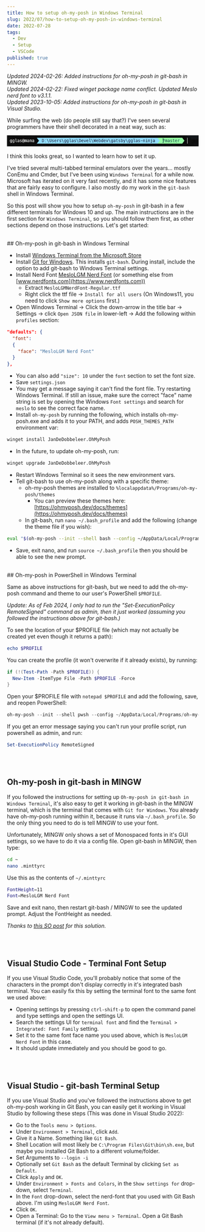 ```yaml
---
title: How to setup oh-my-posh in Windows Terminal
slug: 2022/07/how-to-setup-oh-my-posh-in-windows-terminal
date: 2022-07-28
tags:
  - Dev
  - Setup
  - VSCode
published: true
---
```

*Updated 2024-02-26: Added instructions for oh-my-posh in git-bash in MINGW.*  
*Updated 2024-02-22: Fixed winget package name conflict. Updated Meslo nerd font to v3.1.1.*  
*Updated 2023-10-05: Added instructions for oh-my-posh in git-bash in Visual Studio.*

While surfing the web (do people still say that?) I've seen several programmers have their shell decorated in a neat way, such as:

![oh-my-posh screenshot](oh-my-posh-ex1.jpg)

I think this looks great, so I wanted to learn how to set it up.

I've tried several multi-tabbed terminal emulators over the years... mostly ConEmu and Cmder, but I've been using `Windows Terminal` for a while now. Microsoft has iterated on it very fast recently, and it has some nice features that are fairly easy to configure. I also mostly do my work in the `git-bash` shell in Windows Terminal.

So this post will show you how to setup `oh-my-posh` in git-bash in a few different terminals for Windows 10 and up. The main instructions are in the first section for `Windows Terminal`, so you should follow them first, as other sections depend on those instructions. Let's get started:

<br/>
## Oh-my-posh in git-bash in Windows Terminal

* Install [Windows Terminal from the Microsoft Store](https://www.microsoft.com/store/productId/9N0DX20HK701)
* Install [Git for Windows](https://gitforwindows.org). This installs `git-bash`. During install, include the option to add git-bash to Windows Terminal settings.
* Install Nerd Font [MesloLGM Nerd Font](https://github.com/ryanoasis/nerd-fonts/releases/download/v3.1.1/Meslo.zip)  (or something else from [www.nerdfonts.com](https://www.nerdfonts.com))
    * Extract `MesloLGMNerdFont-Regular.ttf`
    * Right click the ttf file -> `Install for all users` (On Windows11, you need to click `Show more options` first.)
* Open Windows Terminal -> Click the down-arrow in the title bar -> Settings -> click `Open JSON file`  in lower-left -> Add the following within `profiles` section:
```json
"defaults": {
  "font":
  {
    "face": "MesloLGM Nerd Font"
  }
},
```
* You can also add `"size": 10` under the `font` section to set the font size.
* Save `settings.json`
* You may get a message saying it can't find the font file. Try restarting Windows Terminal. If still an issue, make sure the correct "face" name string is set by opening the Windows `Font settings` and search for `meslo` to see the correct face name.
* Install `oh-my-posh` by running the following, which installs oh-my-posh.exe and adds it to your PATH, and adds `POSH_THEMES_PATH` environment var:
```bash
winget install JanDeDobbeleer.OhMyPosh
```

* In the future, to update oh-my-posh, run:
```bash
winget upgrade JanDeDobbeleer.OhMyPosh
```
* Restart Windows Terminal so it sees the new environment vars.
* Tell git-bash to use oh-my-posh along with a specific theme:
	* oh-my-posh themes are installed to `%localappdata%/Programs/oh-my-posh/themes`
		* You can preview these themes here: [https://ohmyposh.dev/docs/themes](https://ohmyposh.dev/docs/themes)
	* In git-bash, run `nano ~/.bash_profile` and add the following (change the theme file if you wish):
```bash
eval "$(oh-my-posh --init --shell bash --config ~/AppData/Local/Programs/oh-my-posh/themes/powerline.omp.json)"
```  
* Save, exit nano, and run `source ~/.bash_profile` then you should be able to see the new prompt.  

 <br/>
## Oh-my-posh in PowerShell in Windows Terminal

Same as above instructions for git-bash, but we need to add the oh-my-posh command and theme to our user's PowerShell `$PROFILE`.

*Update: As of Feb 2024, I only had to run the "Set-ExecutionPolicy RemoteSigned" command as admin, then it just worked (assuming you followed the instructions above for git-bash.)*

To see the location of your $PROFILE file (which may not actually be created yet even though it returns a path):
```powershell
echo $PROFILE
```

You can create the profile (it won't overwrite if it already exists), by running:
```powershell
if (!(Test-Path -Path $PROFILE)) {
  New-Item -ItemType File -Path $PROFILE -Force
}
```

Open your $PROFILE file with `notepad $PROFILE` and add the following, save, and reopen PowerShell:
```powershell
oh-my-posh --init --shell pwsh --config ~/AppData/Local/Programs/oh-my-posh/themes/powerline.omp.json | Invoke-Expression
```

If you get an error message saying you can't run your profile script, run powershell as admin, and run:
```powershell
Set-ExecutionPolicy RemoteSigned
```

<br/><br/>

## Oh-my-posh in git-bash in MINGW

If you followed the instructions for setting up `Oh-my-posh in git-bash in Windows Terminal`, it's also easy to get it working in git-bash in the MINGW terminal, which is the terminal that comes with `Git for Windows`. You already have oh-my-posh running within it, because it runs via `~/.bash_profile`. So the only thing you need to do is tell MINGW to use your font.

Unfortunately, MINGW only shows a set of Monospaced fonts in it's GUI settings, so we have to do it via a config file. Open git-bash in MINGW, then type:

```bash
cd ~
nano .minttyrc
```

Use this as the contents of `~/.minttyrc`

```bash
FontHeight=11
Font=MesloLGM Nerd Font
```

Save and exit nano, then restart git-bash / MINGW to see the updated prompt. Adjust the FontHeight as needed.

*Thanks to [this SO post](https://stackoverflow.com/a/57216117/341942) for this solution.*

<br/><br/>

## Visual Studio Code - Terminal Font Setup

If you use Visual Studio Code, you'll probably notice that some of the characters in the prompt don't display correctly in it's integrated bash terminal. You can easily fix this by setting the terminal font to the same font we used above:
* Opening settings by pressing `ctrl-shift-p` to open the command panel and type settings and open the settings UI.
* Search the settings UI for `terminal font` and find the `Terminal > Integrated: Font Family` setting.
* Set it to the same font face name you used above, which is `MesloLGM Nerd Font` in this case.
* It should update immediately and you should be good to go.

<br/><br/>

## Visual Studio - git-bash Terminal Setup

If you use Visual Studio and you've followed the instructions above to get oh-my-posh working in Git Bash, you can easily get it working in Visual Studio by following these steps (This was done in Visual Studio 2022):
* Go to the `Tools menu > Options`.
* Under `Environment > Terminal`, click `Add`.
* Give it a Name. Something like `Git Bash`.
* Shell Location will most likely be `C:\Program Files\Git\bin\sh.exe`, but maybe you installed Git Bash to a different volume/folder.
* Set Arguments to `--login -i`
* Optionally set `Git Bash` as the default Terminal by clicking `Set as Default`.
* Click `Apply` and `OK`.
* Under `Environment > Fonts and Colors`, in the `Show settings for` drop-down, select `Terminal`.
* In the `Font` drop-down, select the nerd-font that you used with Git Bash above. I'm using `MesloLGM Nerd Font`.
* Click `OK`.
* Open a Terminal: Go to the `View menu > Terminal`. Open a Git Bash terminal (if it's not already default).